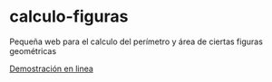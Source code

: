 # calculo-figuras
Pequeña web para el calculo del perímetro y área de ciertas figuras geométricas

[Demostración en linea](https://carlo697.github.io/calculo-figuras/)